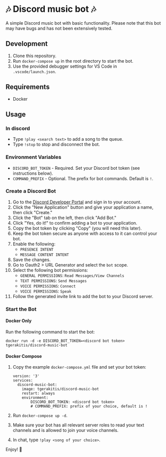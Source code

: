 # 🎶 Discord music bot 🎶

A simple Discord music bot with basic functionality. Please note that this bot may have bugs and has not been extensively tested.

## Development

1. Clone this repository.
2. Run `docker-compose up` in the root directory to start the bot.
3. Use the provided debugger settings for VS Code in `.vscode/launch.json`.

## Requirements

* Docker

## Usage
### In discord
* Type `!play <search text>` to add a song to the queue.
* Type `!stop` to stop and disconnect the bot.

### Environment Variables

* `DISCORD_BOT_TOKEN` - Required. Set your Discord bot token (see instructions below).
* `COMMAND_PREFIX` - Optional. The prefix for bot commands. Default is `!`.

### Create a Discord Bot

1. Go to the [Discord Developer Portal](https://discord.com/developers/applications) and sign in to your account.
2. Click the "New Application" button and give your application a name, then click "Create."
3. Click the "Bot" tab on the left, then click "Add Bot."
4. Click "Yes, do it!" to confirm adding a bot to your application.
5. Copy the bot token by clicking "Copy" (you will need this later).
6. Keep the bot token secure as anyone with access to it can control your bot.
7. Enable the following:
   * `PRESENCE INTENT`
   * `MESSAGE CONTENT INTENT`
8. Save the changes.
9. Go to Oauth2 > URL Generator and select the `bot` scope.
10. Select the following bot permissions:
    * `GENERAL PERMISSIONS`: `Read Messages/View Channels`
    * `TEXT PERMISSIONS`: `Send Messages`
    * `VOICE PERMISSIONS`: `Connect`
    * `VOICE PERMISSIONS`: `Speak`
11. Follow the generated invite link to add the bot to your Discord server.

### Start the Bot

#### Docker Only

Run the following command to start the bot:

```docker run -d -e DISCORD_BOT_TOKEN=<discord bot token> tgerakitis/discord-music-bot```

#### Docker Compose

1. Copy the example `docker-compose.yml` file and set your bot token:

    ```
    version: '3'
    services:
      discord-music-bot:
        image: tgerakitis/discord-music-bot
        restart: always
        environment:
            DISCORD_BOT_TOKEN: <discord bot token>
            # COMMAND_PREFIX: prefix of your choice, default is !
    ```

2. Run `docker-compose up -d`.
3. Make sure your bot has all relevant server roles to read your text channels and is allowed to join your voice channels.
4. In chat, type `!play <song of your choice>`.

Enjoy! 🤖
